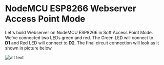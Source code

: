 # NodeMCU ESP8266 Webserver Access Point Mode
Let's build  Webserver on NodeMCU ESP8266 in Soft Access Point Mode. We've connected two LEDs green and red. The Green LED will connect to **D1** and Red LED will connect to **D2**. The final circuit connection will look as it shown in picture below

![alt text](https://github.com/binaryupdates/Blynk-NodeMCU-ESP8266/blob/main/LED%20with%20NodeMCU%20ESP8266.jpg)

